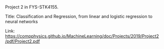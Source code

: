 
Project 2 in FYS-STK4155.

Title: Classification and Regression, from linear and logistic regression to neural networks

Link: https://compphysics.github.io/MachineLearning/doc/Projects/2019/Project2/pdf/Project2.pdf



